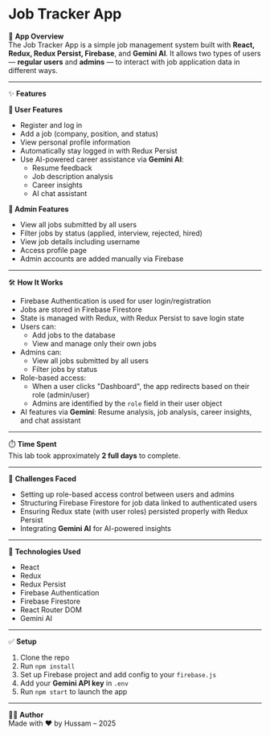# Job Tracker App

📱 **App Overview**  
The Job Tracker App is a simple job management system built with **React, Redux, Redux Persist, Firebase**, and **Gemini AI**. It allows two types of users — **regular users** and **admins** — to interact with job application data in different ways.  

---

✨ **Features**  

**👤 User Features**  
- Register and log in  
- Add a job (company, position, and status)  
- View personal profile information  
- Automatically stay logged in with Redux Persist  
- Use AI-powered career assistance via **Gemini AI**:  
  - Resume feedback  
  - Job description analysis  
  - Career insights  
  - AI chat assistant  

**🔐 Admin Features**  
- View all jobs submitted by all users  
- Filter jobs by status (applied, interview, rejected, hired)  
- View job details including username  
- Access profile page  
- Admin accounts are added manually via Firebase  

---

🛠️ **How It Works**  
- Firebase Authentication is used for user login/registration  
- Jobs are stored in Firebase Firestore  
- State is managed with Redux, with Redux Persist to save login state  
- Users can:  
  - Add jobs to the database  
  - View and manage only their own jobs  
- Admins can:  
  - View all jobs submitted by all users  
  - Filter jobs by status  
- Role-based access:  
  - When a user clicks "Dashboard", the app redirects based on their role (admin/user)  
  - Admins are identified by the `role` field in their user object  
- AI features via **Gemini**: Resume analysis, job analysis, career insights, and chat assistant  

---

⏱️ **Time Spent**  
This lab took approximately **2 full days** to complete.  

---

🚧 **Challenges Faced**  
- Setting up role-based access control between users and admins  
- Structuring Firebase Firestore for job data linked to authenticated users  
- Ensuring Redux state (with user roles) persisted properly with Redux Persist  
- Integrating **Gemini AI** for AI-powered insights  

---

🧪 **Technologies Used**  
- React  
- Redux  
- Redux Persist  
- Firebase Authentication  
- Firebase Firestore  
- React Router DOM  
- Gemini AI  

---

✅ **Setup**  
1. Clone the repo  
2. Run `npm install`  
3. Set up Firebase project and add config to your `firebase.js`  
4. Add your **Gemini API key** in `.env`  
5. Run `npm start` to launch the app  

---

👨‍💻 **Author**  
Made with ❤️ by Hussam – 2025
